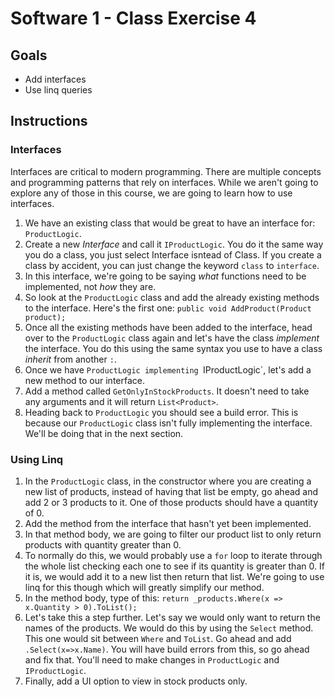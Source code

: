 # Software 1 - Class Exercise 4
## Goals
- Add interfaces
- Use linq queries

## Instructions
### Interfaces
Interfaces are critical to modern programming.  There are multiple concepts and programming patterns that rely on interfaces.  While we aren't going to explore any of those in this course, we are going to learn how to use interfaces.
1. We have an existing class that would be great to have an interface for: `ProductLogic`.
1. Create a new _Interface_ and call it `IProductLogic`.  You do it the same way you do a class, you just select Interface isntead of Class.  If you create a class by accident, you can just change the keyword `class` to `interface`.
1. In this interface, we're going to be saying _what_ functions need to be implemented, not _how_ they are.
1. So look at the `ProductLogic` class and add the already existing methods to the interface.  Here's the first one: `public void AddProduct(Product product);`
1. Once all the existing methods have been added to the interface, head over to the `ProductLogic` class again and let's have the class _implement_ the interface.  You do this using the same syntax you use to have a class _inherit_ from another `:`.
1. Once we have `ProductLogic implementing `IProductLogic`, let's add a new method to our interface.
1. Add a method called `GetOnlyInStockProducts`.  It doesn't need to take any arguments and it will return `List<Product>`.
1. Heading back to `ProductLogic` you should see a build error.  This is because our `ProductLogic` class isn't fully implementing the interface.  We'll be doing that in the next section.

### Using Linq
1. In the `ProductLogic` class, in the constructor where you are creating a new list of products, instead of having that list be empty, go ahead and add 2 or 3 products to it.  One of those products should have a quantity of 0.
1. Add the method from the interface that hasn't yet been implemented.
1. In that method body, we are going to filter our product list to only return products with quantity greater than 0.
1. To normally do this, we would probably use a `for` loop to iterate through the whole list checking each one to see if its quantity is greater than 0.  If it is, we would add it to a new list then return that list.  We're going to use linq for this though which will greatly simplify our method.
1. In the method body, type of this: `return _products.Where(x => x.Quantity > 0).ToList();`
1. Let's take this a step further.  Let's say we would only want to return the names of the products.  We would do this by using the `Select` method.  This one would sit between `Where` and `ToList`. Go ahead and add `.Select(x=>x.Name)`.  You will have build errors from this, so go ahead and fix that.  You'll need to make changes in `ProductLogic` and `IProductLogic`.
1. Finally, add a UI option to view in stock products only.